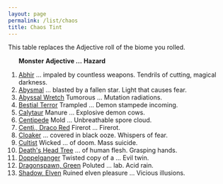 ```yaml
---
layout: page
permalink: /list/chaos
title: Chaos Tint
---
```


This table replaces the Adjective roll of the biome you rolled.

&nbsp; &nbsp; &nbsp; <span class="a">**Monster**</span> <span class="ee">**Adjective ...**</span> **Hazard**

1. <span class="a">[Abhir](/monsters/abhir)</span> <span class="e">... impaled by countless weapons.</span> <span class="d">Tendrils of cutting, magical darkness.</span> 
1. <span class="a">[Abysmal](/monsters/abysmal)</span>  <span class="e">... blasted by a fallen star.</span> <span class="d">Light that causes fear.</span> 
1. <span class="a">[Abyssal Wretch](/monsters/abyssal-wretch)</span> <span class="e"> Tumorous ...</span> <span class="d">Mutation radiations.</span> 
1. <span class="a">[Bestial Terror](/monsters/bestial-terror)</span> <span class="e"> Trampled ...</span> <span class="d">Demon stampede incoming.</span> 
1. <span class="a">[Calytaur](/monsters/calytaur)</span> <span class="e"> Manure ...</span> <span class="d">Explosive demon cows.</span> 
1. <span class="a">[Centipede](/monsters/centipede)</span> <span class="e"> Mold ...</span> <span class="d">Unbreathable spore cloud.</span> 
1. <span class="a">[Centi., Draco Red](/monsters/centipede-dracopede-red)</span> <span class="e"> Firerot ...</span> <span class="d">Firerot.</span> 
1. <span class="a">[Cloaker](/monsters/cloaker)</span> <span class="e">... covered in black ooze.</span> <span class="d">Whispers of fear.</span> 
1. <span class="a">[Cultist](/monsters/cultist)</span> <span class="e">Wicked ... of doom.</span> <span class="d">Mass suicide.</span> 
1. <span class="a">[Death's Head Tree](/monsters/death-head-tree)</span>  <span class="e"> ... of human flesh.</span> <span class="d">Grasping hands.</span> 
1. <span class="a">[Doppelganger](/monsters/doppelganger)</span>  <span class="e"> Twisted copy of a ...</span> <span class="d">Evil twin.</span> 
1. <span class="a">[Dragonspawn, Green](/monsters/dragonspawn-green)</span>  <span class="e"> Poluted ... lab. </span> <span class="d">Acid rain.</span> 
1. <span class="a">[Shadow, Elven](/monsters/shadow-elven)</span>  <span class="e"> Ruined elven pleasure ...</span> <span class="d">Vicious illusions.</span> 
